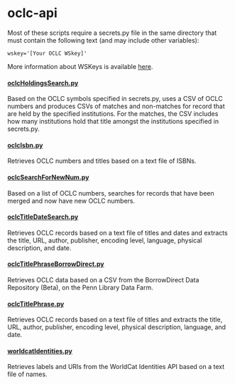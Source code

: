 # oclc-api
Most of these scripts require a secrets.py file in the same directory that must contain the following text (and may include other variables):

    wskey='[Your OCLC WSkey]'

More information about WSKeys is available [here](https://www.oclc.org/developer/develop/authentication/how-to-request-a-wskey.en.html).

#### [oclcHoldingsSearch.py](oclcHoldingsSearch.py)
Based on the OCLC symbols specified in secrets.py, uses a CSV of OCLC numbers and produces CSVs of matches and non-matches for record that are held by the specified institutions. For the matches, the CSV includes how many institutions hold that title amongst the institutions specified in secrets.py.

#### [oclcIsbn.py](oclcIsbn.py)
Retrieves OCLC numbers and titles based on a text file of ISBNs.

#### [oclcSearchForNewNum.py](oclcSearchForNewNum.py)
Based on a list of OCLC numbers, searches for records that have been merged and now have new OCLC numbers.

#### [oclcTitleDateSearch.py](oclcTitleDateSearch.py)
Retrieves OCLC records based on a text file of titles and dates and extracts the title, URL, author, publisher, encoding level, language, physical description, and date.

#### [oclcTitlePhraseBorrowDirect.py](oclcTitlePhraseBorrowDirect.py)
Retrieves OCLC data based on a CSV from the BorrowDirect Data Repository (Beta), on the Penn Library Data Farm.

#### [oclcTitlePhrase.py](oclcTitlePhrase.py)
Retrieves OCLC records based on a text file of titles and extracts the title, URL, author, publisher, encoding level, physical description, language, and date.

#### [worldcatIdentities.py](worldcatIdentities.py)
Retrieves labels and URIs from the WorldCat Identities API based on a text file of names.
